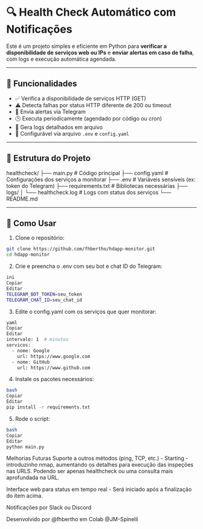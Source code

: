 # 🔍 Health Check Automático com Notificações

Este é um projeto simples e eficiente em Python para **verificar a disponibilidade de serviços web ou IPs** e **enviar alertas em caso de falha**, com logs e execução automática agendada.

---

## 🚀 Funcionalidades

- ✅ Verifica a disponibilidade de serviços HTTP (GET)
- ⚠️ Detecta falhas por status HTTP diferente de 200 ou timeout
- 📢 Envia alertas via Telegram
- 🕒 Executa periodicamente (agendado por código ou cron)
- 📜 Gera logs detalhados em arquivo
- 🔧 Configurável via arquivo `.env` e `config.yaml`

---

## 🧱 Estrutura do Projeto

healthcheck/
├── main.py # Código principal
├── config.yaml # Configurações dos serviços a monitorar
├── .env # Variáveis sensíveis (ex: token do Telegram)
├── requirements.txt # Bibliotecas necessárias
├── logs/
│ └── healthcheck.log # Logs com status dos serviços
└── README.md 


---

## 🚀 Como Usar

1. Clone o repositório:

```bash
git clone https://github.com/fhbertho/hdapp-monitor.git
cd hdapp-monitor
```
2. Crie e preencha o .env com seu bot e chat ID do Telegram:
```bash
ini
Copiar
Editar
TELEGRAM_BOT_TOKEN=seu_token
TELEGRAM_CHAT_ID=seu_chat_id
```
3. Edite o config.yaml com os serviços que quer monitorar:
```bash
yaml
Copiar
Editar
intervalo: 1  # minutos
servicos:
  - nome: Google
    url: https://www.google.com
  - nome: GitHub
    url: https://www.github.com
```
4. Instale os pacotes necessários:
```bash
bash
Copiar
Editar
pip install -r requirements.txt
```
5. Rode o script:
```bash
bash
Copiar
Editar
python main.py
```

Melhorias Futuras
Suporte a outros métodos (ping, TCP, etc.) - Starting - introduzinho nmap, aumentando os detalhes para execução das inspeções nas URLS. Podendo ser apenas healthcheck ou uma consulta mais aprofundada na URL.

Interface web para status em tempo real - Será iniciado após a finalização do item acima.

Notificações por Slack ou Discord

Desenvolvido por @fhbertho em Colab @JM-Spinelli
